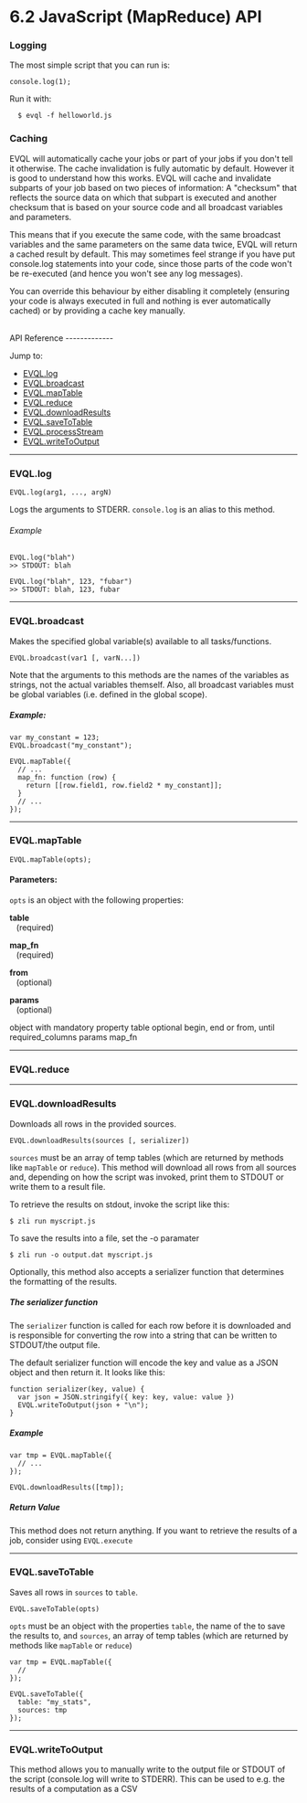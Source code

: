 6.2 JavaScript (MapReduce) API
==============================

### Logging

The most simple script that you can run is:

    console.log(1);

Run it with:

      $ evql -f helloworld.js


### Caching

EVQL will automatically cache your jobs or part of your jobs if you don't tell
it otherwise. The cache invalidation is fully automatic by default. However
it is good to understand how this works. EVQL will cache and invalidate subparts
of your job based on two pieces of information: A "checksum" that reflects the
source data on which that subpart is executed and another checksum that is
based on your source code and all broadcast variables and parameters.

This means that if you execute the same code, with the same broadcast variables
and the same parameters on the same data twice, EVQL will return a cached result
by default. This may sometimes feel strange if you have put console.log statements
into your code, since those parts of the code won't be re-executed (and hence
you won't see any log messages).

You can override this behaviour by either disabling it completely (ensuring
your code is always executed in full and nothing is ever automatically cached)
or by providing a cache key manually.


<br />
API Reference
-------------

Jump to:

  - [EVQL.log](#evql-log)
  - [EVQL.broadcast](#evql-broadcast)
  - [EVQL.mapTable](#evql-maptable)
  - [EVQL.reduce](#evql-reduce)
  - [EVQL.downloadResults](#evql-downloadresults)
  - [EVQL.saveToTable](#evql-savetotable)
  - [EVQL.processStream](#evql-processtream)
  - [EVQL.writeToOutput](#evql-writetooutput)

---
### EVQL.log

    EVQL.log(arg1, ..., argN)

Logs the arguments to STDERR. `console.log` is an alias to this method.

###### Example

    EVQL.log("blah")
    >> STDOUT: blah

    EVQL.log("blah", 123, "fubar")
    >> STDOUT: blah, 123, fubar

---
### EVQL.broadcast

Makes the specified global variable(s) available to all tasks/functions.

    EVQL.broadcast(var1 [, varN...])

Note that the arguments to this methods are the names of the variables as
strings, not the actual variables themself. Also, all broadcast variables must
be global variables (i.e. defined in the global scope).

##### Example:

    var my_constant = 123;
    EVQL.broadcast("my_constant");

    EVQL.mapTable({
      // ...
      map_fn: function (row) {
        return [[row.field1, row.field2 * my_constant]];
      }
      // ...
    });

---
### EVQL.mapTable

    EVQL.mapTable(opts);

#### Parameters:
`opts` is an object with the following properties:

**table**<br>
&nbsp;&nbsp;&nbsp;(required) 

**map_fn**<br>
&nbsp;&nbsp;&nbsp;(required) 

**from**<br>
&nbsp;&nbsp;&nbsp;(optional) 

**params**<br>
&nbsp;&nbsp;&nbsp;(optional) 

object with mandatory property table 
optional begin, end or from, until
required_columns
params
map_fn



---

### EVQL.reduce

---
### EVQL.downloadResults

Downloads all rows in the provided sources.

    EVQL.downloadResults(sources [, serializer])

`sources` must be an array of temp tables (which are returned by methods like
`mapTable` or `reduce`). This method will download all rows from all sources and,
depending on how the script was invoked, print them to STDOUT or write them to
a result file.

To retrieve the results on stdout, invoke the script like this:

    $ zli run myscript.js

To save the results into a file, set the -o paramater

    $ zli run -o output.dat myscript.js


Optionally, this method also accepts a serializer function that determines the
formatting of the results.

##### The serializer function

The `serializer` function is called for each row before it is downloaded and
is responsible for converting the row into a string that can be written to
STDOUT/the output file.

The default serializer function will encode the key and value as a JSON
object and then return it. It looks like this:

    function serializer(key, value) {
      var json = JSON.stringify({ key: key, value: value })
      EVQL.writeToOutput(json + "\n");
    }

##### Example

    var tmp = EVQL.mapTable({
      // ...
    });

    EVQL.downloadResults([tmp]);

##### Return Value

This method does not return anything. If you want to retrieve the results of
a job, consider using `EVQL.execute`

---
### EVQL.saveToTable

Saves all rows in `sources` to `table`.

    EVQL.saveToTable(opts)

`opts` must be an object with the properties `table`, the name of the to save the results to, and `sources`,
an array of temp tables (which are returned by methods like `mapTable` or `reduce`)

    var tmp = EVQL.mapTable({
      //
    });

    EVQL.saveToTable({
      table: "my_stats",
      sources: tmp
    });

---
### EVQL.writeToOutput

This method allows you to manually write to the output file or STDOUT of the
script (console.log will write to STDERR). This can be used to e.g. the
results of a computation as a CSV
